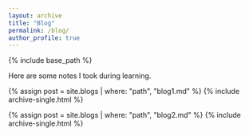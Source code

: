 ```yaml
---
layout: archive
title: "Blog"
permalink: /blog/
author_profile: true
---
```


{% include base_path %}

Here are some notes I took during learning.

{% assign post = site.blogs | where: "path", "blog1.md" %}
{% include archive-single.html %}

{% assign post = site.blogs | where: "path", "blog2.md" %}
{% include archive-single.html %}